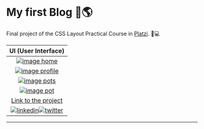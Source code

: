 # My first Blog 🚀🌎
Final project of the CSS Layout Practical Course in [Platzi](https://platzi.com/clases/practico-css/ "Platzi"). 💚💻

| UI (User Interface)  |
| :------------: |
| [![image home](https://i.postimg.cc/1R7CvLrm/127-0-0-1-5500-1.png "image home")](https://i.postimg.cc/1R7CvLrm/127-0-0-1-5500-1.png "image home")  |
|  [![image profile](https://i.postimg.cc/YqprxL8K/127-0-0-1-5500-profile-html.png "image profile")](https://i.postimg.cc/YqprxL8K/127-0-0-1-5500-profile-html.png "image profile") |
| [![image pots](https://i.postimg.cc/Mp7YJ4Vj/127-0-0-1-5500-blogs-html.png "image pots")](https://i.postimg.cc/Mp7YJ4Vj/127-0-0-1-5500-blogs-html.png "image pots")  |
|  [![image pot](https://i.postimg.cc/vmGtYzt2/127-0-0-1-5500-blog-html.png "image pot")](https://i.postimg.cc/vmGtYzt2/127-0-0-1-5500-blog-html.png "image pot") |
|[Link to the project](https://sebas-pedroza.github.io/MyFirtsBlog.github.io/ "Link to the project")|
|[![linkedin](https://i.postimg.cc/mDrgWBbD/icon-linkedin.png "linkedin")](https://www.linkedin.com/in/sebastian-pedroza-718092196 "linkedin")[![twitter](https://i.postimg.cc/SKdxPJb3/icon-twitter.png "twitter")](https://twitter.com/SebasDeveloper "twitter")|

------------
